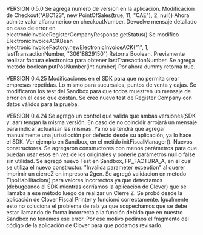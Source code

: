 VERSION 0.5.0
Se agrega numero de version en la aplicacion.
Modificacion de Checkout("ABC123", new PointOfSales(true, 11, "CAE"), 2, null))
    Ahora admite valor alfanumerico en checkoutNumber.
    Devuelve mensaje detallado en caso de error en electronicInvoiceRegisterCompanyResponse.getStatus()
Se modifico ElectronicInvoiceACKBean
    electronicInvoiceFactory.newElectronicInvoiceACK("1", 1, lastTransactionNumber, "30618829150")
    Retorna Boolean. Previamente realizar factura electronica para obtener lastTransactionNumber.
Se agrega metodo boolean putPosNumber(int number)
    Por ahora dummy retorna true.

VERSION 0.4.25
Modificaciones en el SDK para que no permita crear empresas repetidas. Lo mismo para sucursales, puntos de venta y cajas.
Se modificaron los test del Sandbox para que todos muestren un mensaje de error en el caso que existan.
Se creo nuevo test de Register Company con datos válidos para la prueba.

VERSION 0.4.24
Se agregó un control que valida que ambas versiones(SDK y .aar) tengan la misma versión.
En caso de no coincidir arrojará un mensaje para indicar actualizar las mismas.
Ya no se tendrá que agregar manualmente una jurisdicción por defecto desde su aplicación, ya lo hace el SDK. Ver ejemplo en Sandbox, en el metido initFiscalManager().
Nuevos constructores. Se agregaron constructores con menos parámetros para que puedan usar esos en vez de los originales y ponerle parámetros null o false sin utilidad. Se agregó nuevo Test en Sandbox, FP_FACTURA_A, en el cual se utiliza el nuevo constructor.
"Invalida parameter exception" al querer imprimir un cierreZ en impresora 2gen. 
Se agregó validacion en metodo TipoHabilitacion() para valores incorrectos ya que detectamos (debugeando el SDK mientras corríamos la aplicación de Clover) que se llamaba a ese método luego de realizar un Cierre Z. Se probó desde la aplicación de Clover Fiscal Printer y funcionó correctamente. Igualmente esto no soluciona el problema de raíz ya que sospechamos que se debe estar llamando de forma incorrecta a la función debido que en nuestro Sandbox no tenemos ese error.
Por ese motivo pedimos el fragmento del código de la aplicación de Clover para que podamos revisarlo.